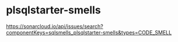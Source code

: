 # plsqlstarter-smells

https://sonarcloud.io/api/issues/search?componentKeys=sqlsmells_plsqlstarter-smells&types=CODE_SMELL